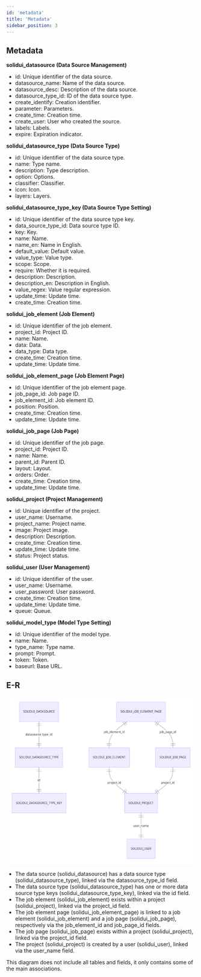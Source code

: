 ```yaml
---
id: 'metadata'
title: 'Metadata'
sidebar_position: 3
---
```


## Metadata

**solidui_datasource (Data Source Management)**

- id: Unique identifier of the data source.
- datasource_name: Name of the data source.
- datasource_desc: Description of the data source.
- datasource_type_id: ID of the data source type.
- create_identify: Creation identifier.
- parameter: Parameters.
- create_time: Creation time.
- create_user: User who created the source.
- labels: Labels.
- expire: Expiration indicator.

**solidui_datasource_type (Data Source Type)**

- id: Unique identifier of the data source type.
- name: Type name.
- description: Type description.
- option: Options.
- classifier: Classifier.
- icon: Icon.
- layers: Layers.

**solidui_datasource_type_key (Data Source Type Setting)**

- id: Unique identifier of the data source type key.
- data_source_type_id: Data source type ID.
- key: Key.
- name: Name.
- name_en: Name in English.
- default_value: Default value.
- value_type: Value type.
- scope: Scope.
- require: Whether it is required.
- description: Description.
- description_en: Description in English.
- value_regex: Value regular expression.
- update_time: Update time.
- create_time: Creation time.

**solidui_job_element (Job Element)**

- id: Unique identifier of the job element.
- project_id: Project ID.
- name: Name.
- data: Data.
- data_type: Data type.
- create_time: Creation time.
- update_time: Update time.

**solidui_job_element_page (Job Element Page)**

- id: Unique identifier of the job element page.
- job_page_id: Job page ID.
- job_element_id: Job element ID.
- position: Position.
- create_time: Creation time.
- update_time: Update time.

**solidui_job_page (Job Page)**

- id: Unique identifier of the job page.
- project_id: Project ID.
- name: Name.
- parent_id: Parent ID.
- layout: Layout.
- orders: Order.
- create_time: Creation time.
- update_time: Update time.

**solidui_project (Project Management)**

- id: Unique identifier of the project.
- user_name: Username.
- project_name: Project name.
- image: Project image.
- description: Description.
- create_time: Creation time.
- update_time: Update time.
- status: Project status.

**solidui_user (User Management)**

- id: Unique identifier of the user.
- user_name: Username.
- user_password: User password.
- create_time: Creation time.
- update_time: Update time.
- queue: Queue.

**solidui_model_type (Model Type Setting)**

- id: Unique identifier of the model type.
- name: Name.
- type_name: Type name.
- prompt: Prompt.
- token: Token.
- baseurl: Base URL.

## E-R

![metadata](/image/metadata.png)

* The data source (solidui_datasource) has a data source type (solidui_datasource_type), linked via the datasource_type_id field.
* The data source type (solidui_datasource_type) has one or more data source type keys (solidui_datasource_type_key), linked via the id field.
* The job element (solidui_job_element) exists within a project (solidui_project), linked via the project_id field.
* The job element page (solidui_job_element_page) is linked to a job element (solidui_job_element) and a job page (solidui_job_page), respectively via the job_element_id and job_page_id fields.
* The job page (solidui_job_page) exists within a project (solidui_project), linked via the project_id field.
* The project (solidui_project) is created by a user (solidui_user), linked via the user_name field.

This diagram does not include all tables and fields, it only contains some of the main associations.